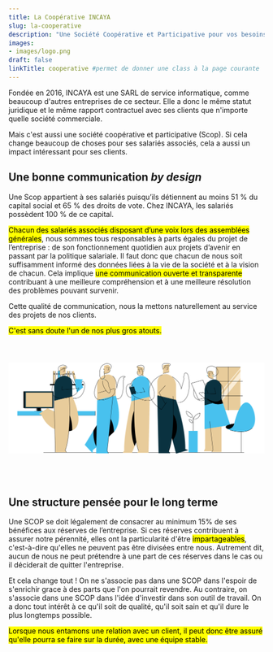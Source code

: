 ```yaml
---
title: La Coopérative INCAYA
slug: la-cooperative
description: "Une Société Coopérative et Participative pour vos besoins numériques; c'est une garantie de confiance. C'est une équipe à l'écoute, des techniciens impliqués, et un projet pérenne."
images:
- images/logo.png
draft: false
linkTitle: cooperative #permet de donner une class à la page courante
---
```


Fondée en 2016, INCAYA est une SARL de service informatique, comme beaucoup d'autres entreprises de ce secteur. Elle a donc le même statut juridique et le même rapport contractuel avec ses clients que n'importe quelle société commerciale.

Mais c'est aussi une société coopérative et participative (Scop). Si cela change beaucoup de choses pour ses salariés associés, cela a aussi un impact intéressant pour ses clients.

## Une bonne communication *by design*


Une Scop appartient à ses salariés puisqu’ils détiennent au moins 51 % du capital social et 65 % des droits de vote. Chez INCAYA, les salariés possèdent 100 % de ce capital.


<mark>Chacun des salariés associés disposant d’une voix lors des assemblées générales</mark>, nous sommes tous responsables à parts égales du projet de l’entreprise : de son fonctionnement quotidien aux projets d’avenir en passant par la politique salariale. Il faut donc que chacun de nous soit suffisamment informé des données liées à la vie de la société et à la vision de chacun. Cela implique <mark>une communication ouverte et transparente</mark> contribuant à une meilleure compréhension et à une meilleure résolution des problèmes pouvant survenir.

Cette qualité de communication, nous la mettons naturellement au service des projets de nos clients.

<mark>C'est sans doute l'un de nos plus gros atouts.</mark>

<center><img src="equipe5.svg" alt="l'équipe incaya" style="width:auto; max-height:360px; margin-bottom:50px; margin-top:40px;"></center>

## Une structure pensée pour le long terme

Une SCOP se doit légalement de consacrer au minimum 15% de ses bénéfices aux réserves de l’entreprise. Si ces réserves contribuent à assurer notre pérennité, elles ont la particularité d'être <mark>impartageables</mark>, c'est-à-dire qu'elles ne peuvent pas être divisées entre nous. Autrement dit, aucun de nous ne peut prétendre à une part de ces réserves dans le cas ou il déciderait de quitter l'entreprise.

Et cela change tout ! On ne s'associe pas dans une SCOP dans l'espoir de s'enrichir grace à des parts que l'on pourrait revendre. Au contraire, on s'associe dans une SCOP dans l'idée d'investir dans son outil de travail. On a donc tout intérêt à ce qu'il soit de qualité, qu'il soit sain et qu'il dure le plus longtemps possible.

<mark>Lorsque nous entamons une relation avec un client, il peut donc être assuré qu'elle pourra se faire sur la durée, avec une équipe stable.</mark>
